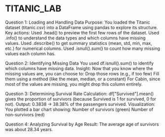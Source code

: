 # TITANIC_LAB

Question 1: Loading and Handling Data
Purpose: You loaded the Titanic dataset (titanic.csv) into a DataFrame using pandas to explore its structure.
Key actions:
Used .head() to preview the first few rows of the dataset.
Used .info() to understand the data types and which columns have missing values.
Used .describe() to get summary statistics (mean, std, min, max, etc.) for numerical columns.
Used .isnull().sum() to count how many missing values each column has.

Question 2: Identifying Missing Data
You used df.isnull().sum() to identify which columns have missing data.
Insight: Now that you know where the missing values are, you can choose to:
Drop those rows (e.g., if too few)
Fill them using a method (like the mean, median, or a constant)
For Cabin, since most of the values are missing, you might drop this column entirely.

Question 3: Determining Survival Rate
Calculation:
df["Survived"].mean() gives the proportion of survivors (because Survived is 1 for survived, 0 for not).
Output: 0.3838 → 38.38% of the passengers survived.
Visualization:
You plotted a bar chart showing:
Number of survivors (green)
Number of non-survivors (red)

Question 4: Analyzing Survival by Age
Result: The average age of survivors was about 28.34 years.

